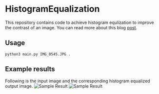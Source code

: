 # HistogramEqualization
This repository contains code to achieve histogram equlization to improve the contrast of an image. You can read more about this blog [post](https://towardsdatascience.com/histogram-equalization-a-simple-way-to-improve-the-contrast-of-your-image-bcd66596d815).

## Usage
`python3 main.py IMG_0545.JPG .`

## Example results
<!--![Sample Result](images/res_out.png)-->
Following is the input image and the corresponding histogram equalized output image.
![Sample Result](images/IMG_0545.JPG)
![Sample Result](images/output_name.png)



